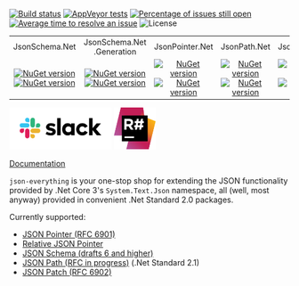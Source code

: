 [![Build status](https://ci.appveyor.com/api/projects/status/rsygk3k1bxqflu20/branch/master?svg=true)](https://ci.appveyor.com/project/gregsdennis/json-everything/branch/master)
[![AppVeyor tests](https://img.shields.io/appveyor/tests/gregsdennis/json-everything?svg=true)](https://ci.appveyor.com/project/gregsdennis/json-everything/branch/master)
[![Percentage of issues still open](http://isitmaintained.com/badge/open/gregsdennis/json-everything.svg)](http://isitmaintained.com/project/gregsdennis/json-everything "Percentage of issues still open")
[![Average time to resolve an issue](http://isitmaintained.com/badge/resolution/gregsdennis/json-everything.svg)](http://isitmaintained.com/project/gregsdennis/json-everything "Average time to resolve an issue")
![License](https://img.shields.io/github/license/gregsdennis/json-everything)

<table style="width:100%;">
    <tr style="text-align:center;">
        <td>JsonSchema.Net</td>
        <td>JsonSchema.Net<br>.Generation</td>
        <td>JsonPointer.Net</td>
        <td>JsonPath.Net</td>
        <td>JsonPatch.Net</td>
        <td>Json.More.Net</td>
    </tr>
    <tr style="text-align:center;">
        <td>
            <a href="https://www.nuget.org/packages/JsonSchema.Net/">
                <img alt="NuGet version" src="https://img.shields.io/nuget/v/JsonSchema.Net.svg?svg=true"></img><br>
                <img alt="NuGet version" src="https://img.shields.io/nuget/dt/JsonSchema.Net.svg?svg=true"></img>
            </a>
        </td>
        <td>
            <a href="https://www.nuget.org/packages/JsonSchema.Net.Generation/">
                <img alt="NuGet version" src="https://img.shields.io/nuget/v/JsonSchema.Net.Generation.svg?svg=true"></img><br>
                <img alt="NuGet version" src="https://img.shields.io/nuget/dt/JsonSchema.Net.Generation.svg?svg=true"></img>
            </a>
        </td>
        <td>
            <a href="https://www.nuget.org/packages/JsonPointer.Net/">
                <img alt="NuGet version" src="https://img.shields.io/nuget/v/JsonPointer.Net.svg?svg=true"></img><br>
                <img alt="NuGet version" src="https://img.shields.io/nuget/dt/JsonPointer.Net.svg?svg=true"></img>
            </a>
        </td>
        <td>
            <a href="https://www.nuget.org/packages/JsonPath.Net/">
                <img alt="NuGet version" src="https://img.shields.io/nuget/v/JsonPath.Net.svg?svg=true"></img><br>
                <img alt="NuGet version" src="https://img.shields.io/nuget/dt/JsonPath.Net.svg?svg=true"></img>
            </a>
        </td>
        <td>
            <a href="https://www.nuget.org/packages/JsonPatch.Net/">
                <img alt="NuGet version" src="https://img.shields.io/nuget/v/JsonPatch.Net.svg?svg=true"></img><br>
                <img alt="NuGet version" src="https://img.shields.io/nuget/dt/JsonPatch.Net.svg?svg=true"></img>
            </a>
        </td>
        <td>
            <a href="https://www.nuget.org/packages/Json.More.Net/">
                <img alt="NuGet version" src="https://img.shields.io/nuget/v/Json.More.Net.svg?svg=true"></img><br>
                <img alt="NuGet version" src="https://img.shields.io/nuget/dt/Json.More.Net.svg?svg=true"></img>
            </a>
        </td>
    </tr>
</table>

<a href="https://join.slack.com/t/manateeopensource/shared_invite/enQtMzU4MjgzMjgyNzU3LWZjYzAzYzY3NjY1MjY3ODI0ZGJiZjc3Nzk1MDM5NTNlMjMyOTE0MzMxYWVjMjdiOGU1NDY5OGVhMGQ5YzY4Zjg"><img src="Resources/Slack_RGB.svg" alt="Discuss on Slack" title="Discuss on Slack" height="75"></a>
<a href="http://www.jetbrains.com/resharper"><img src="Resources/Resharper.svg" alt="Made with Jetbrains Resharper" title="Made with Jetbrains Resharper" height="75"></a>

[Documentation](https://gregsdennis.github.io/json-everything)

`json-everything` is your one-stop shop for extending the JSON functionality provided by .Net Core 3's `System.Text.Json` namespace, all (well, most anyway) provided in convenient .Net Standard 2.0 packages.

Currently supported:

- [JSON Pointer (RFC 6901)](https://tools.ietf.org/html/rfc6901)
- [Relative JSON Pointer](https://tools.ietf.org/id/draft-handrews-relative-json-pointer-00.html)
- [JSON Schema (drafts 6 and higher)](https://json-schema.org)
- [JSON Path (RFC in progress)](https://github.com/jsonpath-standard/internet-draft) (.Net Standard 2.1)
- [JSON Patch (RFC 6902)](https://tools.ietf.org/html/rfc6902)
